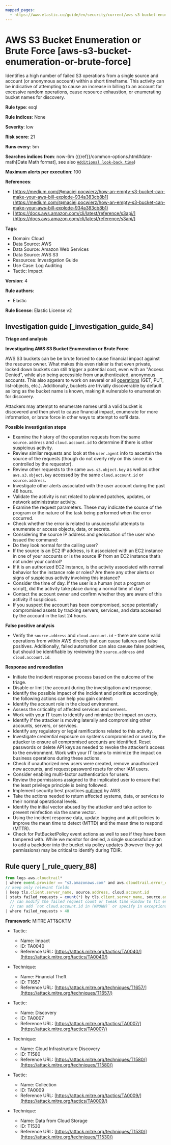 ```yaml
---
mapped_pages:
  - https://www.elastic.co/guide/en/security/current/aws-s3-bucket-enumeration-or-brute-force.html
---
```


# AWS S3 Bucket Enumeration or Brute Force [aws-s3-bucket-enumeration-or-brute-force]

Identifies a high number of failed S3 operations from a single source and account (or anonymous account) within a short timeframe. This activity can be indicative of attempting to cause an increase in billing to an account for excessive random operations, cause resource exhaustion, or enumerating bucket names for discovery.

**Rule type**: esql

**Rule indices**: None

**Severity**: low

**Risk score**: 21

**Runs every**: 5m

**Searches indices from**: now-6m ({{ref}}/common-options.html#date-math[Date Math format], see also [`Additional look-back time`](docs-content://solutions/security/detect-and-alert/create-detection-rule.md#rule-schedule))

**Maximum alerts per execution**: 100

**References**:

* [https://medium.com/@maciej.pocwierz/how-an-empty-s3-bucket-can-make-your-aws-bill-explode-934a383cb8b1](https://medium.com/@maciej.pocwierz/how-an-empty-s3-bucket-can-make-your-aws-bill-explode-934a383cb8b1)
* [https://docs.aws.amazon.com/cli/latest/reference/s3api/](https://docs.aws.amazon.com/cli/latest/reference/s3api/)

**Tags**:

* Domain: Cloud
* Data Source: AWS
* Data Source: Amazon Web Services
* Data Source: AWS S3
* Resources: Investigation Guide
* Use Case: Log Auditing
* Tactic: Impact

**Version**: 4

**Rule authors**:

* Elastic

**Rule license**: Elastic License v2

## Investigation guide [_investigation_guide_84]

**Triage and analysis**

**Investigating AWS S3 Bucket Enumeration or Brute Force**

AWS S3 buckets can be be brute forced to cause financial impact against the resource owner. What makes this even riskier is that even private, locked down buckets can still trigger a potential cost, even with an "Access Denied", while also being accessible from unauthenticated, anonymous accounts. This also appears to work on several or all [operations](https://docs.aws.amazon.com/cli/latest/reference/s3api/) (GET, PUT, list-objects, etc.). Additionally, buckets are trivially discoverable by default as long as the bucket name is known, making it vulnerable to enumeration for discovery.

Attackers may attempt to enumerate names until a valid bucket is discovered and then pivot to cause financial impact, enumerate for more information, or brute force in other ways to attempt to exfil data.

**Possible investigation steps**

* Examine the history of the operation requests from the same `source.address` and `cloud.account.id` to determine if there is other suspicious activity.
* Review similar requests and look at the `user.agent` info to ascertain the source of the requests (though do not overly rely on this since it is controlled by the requestor).
* Review other requests to the same `aws.s3.object.key` as well as other `aws.s3.object.key` accessed by the same `cloud.account.id` or `source.address`.
* Investigate other alerts associated with the user account during the past 48 hours.
* Validate the activity is not related to planned patches, updates, or network administrator activity.
* Examine the request parameters. These may indicate the source of the program or the nature of the task being performed when the error occurred.
* Check whether the error is related to unsuccessful attempts to enumerate or access objects, data, or secrets.
* Considering the source IP address and geolocation of the user who issued the command:
* Do they look normal for the calling user?
* If the source is an EC2 IP address, is it associated with an EC2 instance in one of your accounts or is the source IP from an EC2 instance that’s not under your control?
* If it is an authorized EC2 instance, is the activity associated with normal behavior for the instance role or roles? Are there any other alerts or signs of suspicious activity involving this instance?
* Consider the time of day. If the user is a human (not a program or script), did the activity take place during a normal time of day?
* Contact the account owner and confirm whether they are aware of this activity if suspicious.
* If you suspect the account has been compromised, scope potentially compromised assets by tracking servers, services, and data accessed by the account in the last 24 hours.

**False positive analysis**

* Verify the `source.address` and `cloud.account.id` - there are some valid operations from within AWS directly that can cause failures and false positives. Additionally, failed automation can also caeuse false positives, but should be identifiable by reviewing the `source.address` and `cloud.account.id`.

**Response and remediation**

* Initiate the incident response process based on the outcome of the triage.
* Disable or limit the account during the investigation and response.
* Identify the possible impact of the incident and prioritize accordingly; the following actions can help you gain context:
* Identify the account role in the cloud environment.
* Assess the criticality of affected services and servers.
* Work with your IT team to identify and minimize the impact on users.
* Identify if the attacker is moving laterally and compromising other accounts, servers, or services.
* Identify any regulatory or legal ramifications related to this activity.
* Investigate credential exposure on systems compromised or used by the attacker to ensure all compromised accounts are identified. Reset passwords or delete API keys as needed to revoke the attacker’s access to the environment. Work with your IT teams to minimize the impact on business operations during these actions.
* Check if unauthorized new users were created, remove unauthorized new accounts, and request password resets for other IAM users.
* Consider enabling multi-factor authentication for users.
* Review the permissions assigned to the implicated user to ensure that the least privilege principle is being followed.
* Implement security best practices [outlined](https://aws.amazon.com/premiumsupport/knowledge-center/security-best-practices/) by AWS.
* Take the actions needed to return affected systems, data, or services to their normal operational levels.
* Identify the initial vector abused by the attacker and take action to prevent reinfection via the same vector.
* Using the incident response data, update logging and audit policies to improve the mean time to detect (MTTD) and the mean time to respond (MTTR).
* Check for PutBucketPolicy event actions as well to see if they have been tampered with. While we monitor for denied, a single successful action to add a backdoor into the bucket via policy updates (however they got permissions) may be critical to identify during TDIR.


## Rule query [_rule_query_88]

```js
from logs-aws.cloudtrail*
| where event.provider == "s3.amazonaws.com" and aws.cloudtrail.error_code == "AccessDenied"
// keep only relevant fields
| keep tls.client.server_name, source.address, cloud.account.id
| stats failed_requests = count(*) by tls.client.server_name, source.address, cloud.account.id
  // can modify the failed request count or tweak time window to fit environment
  // can add `not cloud.account.id in (KNOWN)` or specify in exceptions
| where failed_requests > 40
```

**Framework**: MITRE ATT&CKTM

* Tactic:

    * Name: Impact
    * ID: TA0040
    * Reference URL: [https://attack.mitre.org/tactics/TA0040/](https://attack.mitre.org/tactics/TA0040/)

* Technique:

    * Name: Financial Theft
    * ID: T1657
    * Reference URL: [https://attack.mitre.org/techniques/T1657/](https://attack.mitre.org/techniques/T1657/)

* Tactic:

    * Name: Discovery
    * ID: TA0007
    * Reference URL: [https://attack.mitre.org/tactics/TA0007/](https://attack.mitre.org/tactics/TA0007/)

* Technique:

    * Name: Cloud Infrastructure Discovery
    * ID: T1580
    * Reference URL: [https://attack.mitre.org/techniques/T1580/](https://attack.mitre.org/techniques/T1580/)

* Tactic:

    * Name: Collection
    * ID: TA0009
    * Reference URL: [https://attack.mitre.org/tactics/TA0009/](https://attack.mitre.org/tactics/TA0009/)

* Technique:

    * Name: Data from Cloud Storage
    * ID: T1530
    * Reference URL: [https://attack.mitre.org/techniques/T1530/](https://attack.mitre.org/techniques/T1530/)



